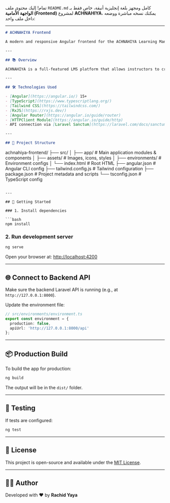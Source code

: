 تمام! إليك محتوى ملف `README.md` كامل ومجهز بلغة إنجليزية أنيقة، خاص فقط بـ **الواجهة الأمامية (Frontend)** لمشروع **ACHNAHIYA**، يمكنك نسخه مباشرة ووضعه داخل ملف واحد:

---

```markdown
# ACHNAHIYA Frontend

A modern and responsive Angular frontend for the ACHNAHIYA Learning Management System (LMS) platform.

---

## 📚 Overview

ACHNAHIYA is a full-featured LMS platform that allows instructors to create courses, upload educational materials, and manage student enrollments. This repository contains the **frontend** codebase built with **Angular 15+** and **Tailwind CSS**, providing a smooth and interactive user experience.

---

## 🛠️ Technologies Used

- [Angular](https://angular.io/) 15+
- [TypeScript](https://www.typescriptlang.org/)
- [Tailwind CSS](https://tailwindcss.com/)
- [RxJS](https://rxjs.dev/)
- [Angular Router](https://angular.io/guide/router)
- [HTTPClient Module](https://angular.io/guide/http)
- API connection via [Laravel Sanctum](https://laravel.com/docs/sanctum)

---

## 📁 Project Structure

```

achnahiya-frontend/
├── src/
│   ├── app/              # Main application modules & components
│   ├── assets/           # Images, icons, styles
│   ├── environments/     # Environment configs
│   └── index.html        # Root HTML
├── angular.json          # Angular CLI config
├── tailwind.config.js    # Tailwind configuration
├── package.json          # Project metadata and scripts
└── tsconfig.json         # TypeScript config

````

---

## 🚀 Getting Started

### 1. Install dependencies

```bash
npm install
````

### 2. Run development server

```bash
ng serve
```

Open your browser at: [http://localhost:4200](http://localhost:4200)

---

## 🌐 Connect to Backend API

Make sure the backend Laravel API is running (e.g., at `http://127.0.0.1:8000`).

Update the environment file:

```ts
// src/environments/environment.ts
export const environment = {
  production: false,
  apiUrl: 'http://127.0.0.1:8000/api'
};
```

---

## 📦 Production Build

To build the app for production:

```bash
ng build
```

The output will be in the `dist/` folder.

---

## 🧪 Testing

If tests are configured:

```bash
ng test
```

---

## 📄 License

This project is open-source and available under the [MIT License](LICENSE).

---

## 👨‍💻 Author

Developed with ❤️ by **Rachid Yaya**

```
